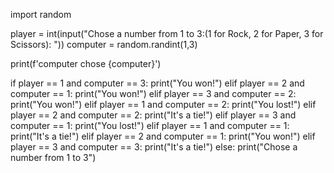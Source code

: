 import random

player = int(input("Chose a number from 1 to 3:(1 for Rock, 2 for Paper, 3 for Scissors): "))
computer = random.randint(1,3)

print(f'computer chose {computer}')

if player == 1 and computer == 3:
    print("You won!")
elif player == 2 and computer == 1:
    print("You won!")
elif player == 3 and computer == 2:
    print("You won!")
elif player == 1 and computer == 2:
    print("You lost!")
elif player == 2 and computer == 2:
    print("It's a tie!")
elif player == 3 and computer == 1:
    print("You lost!")
elif player == 1 and computer == 1:
    print("It's a tie!")
elif player == 2 and computer == 1:
    print("You won!")
elif player == 3 and computer == 3:
    print("It's a tie!")
else:
    print("Chose a number from 1 to 3")
